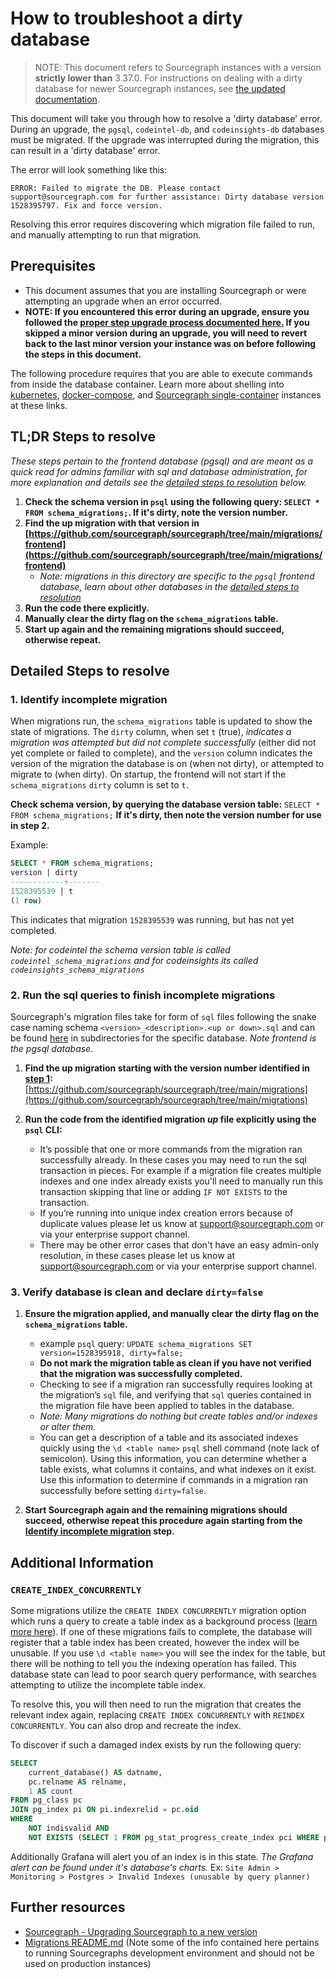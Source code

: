 # How to troubleshoot a dirty database

> NOTE: This document refers to Sourcegraph instances with a version **strictly lower than** 3.37.0. For instructions on dealing with a dirty database for newer Sourcegraph instances, see [the updated documentation](./dirty_database.md).

This document will take you through how to resolve a 'dirty database' error. During an upgrade, the `pgsql`, `codeintel-db`, and `codeinsights-db` databases must be migrated. If the upgrade was interrupted during the migration, this can result in a 'dirty database' error.

The error will look something like this:

```log
ERROR: Failed to migrate the DB. Please contact support@sourcegraph.com for further assistance: Dirty database version 1528395797. Fix and force version.
```
Resolving this error requires discovering which migration file failed to run, and manually attempting to run that migration. 

## Prerequisites

* This document assumes that you are installing Sourcegraph or were attempting an upgrade when an error occurred. 
* **NOTE: If you encountered this error during an upgrade, ensure you followed the [proper step upgrade process documented here.](https://docs.sourcegraph.com/admin/updates) If you skipped a minor version during an upgrade, you will need to revert back to the last minor version your instance was on before following the steps in this document.**

The following procedure requires that you are able to execute commands from inside the database container. Learn more about shelling into [kubernetes](https://docs.sourcegraph.com/admin/deploy/kubernetes/operations#access-the-database), [docker-compose](https://docs.sourcegraph.com/admin/deploy/docker-compose/operations#access-the-database), and [Sourcegraph single-container](https://docs.sourcegraph.com/admin/deploy/docker-single-container/operations#access-the-database) instances at these links. 

## TL;DR Steps to resolve

_These steps pertain to the frontend database (pgsql) and are meant as a quick read for admins familiar with sql and database administration, for more explanation and details see the [detailed steps to resolution](#detailed-steps-to-resolve) below._

1. **Check the schema version in `psql` using the following query: `SELECT * FROM schema_migrations;`. If it's dirty, note the version number.**
2. **Find the up migration with that version in [https://github.com/sourcegraph/sourcegraph/tree/main/migrations/frontend](https://github.com/sourcegraph/sourcegraph/tree/main/migrations/frontend)** 
   * _Note: migrations in this directory are specific to the `pgsql` frontend database, learn about other databases in the [detailed steps to resolution](#detailed-steps-to-resolve)_
3. **Run the code there explicitly.**
4. **Manually clear the dirty flag on the `schema_migrations` table.**
5. **Start up again and the remaining migrations should succeed, otherwise repeat.**

## Detailed Steps to resolve

### 1. Identify incomplete migration

When migrations run, the `schema_migrations` table is updated to show the state of migrations. The `dirty` column, when set `t` (true), _indicates a migration was attempted but did not complete successfully_ (either did not yet complete or failed to complete), and the `version` column indicates the version of the migration the database is on (when not dirty), or attempted to migrate to (when dirty). On startup, the frontend will not start if the `schema_migrations` `dirty` column is set to `t`.

**Check schema version, by querying the database version table:** `SELECT * FROM schema_migrations;` **If it's dirty, then note the version number for use in step 2.**

Example:
```sql
SELECT * FROM schema_migrations;
version | dirty
------------+-------
1528395539 | t
(1 row)
```
This indicates that migration `1528395539` was running, but has not yet completed. 

_Note: for codeintel the schema version table is called `codeintel_schema_migrations` and for codeinsights its called `codeinsights_schema_migrations`_

### 2. Run the sql queries to finish incomplete migrations

Sourcegraph's migration files take for form of `sql` files following the snake case naming schema `<version>_<description>.<up or down>.sql` and can be found [here](https://sourcegraph.com/github.com/sourcegraph/sourcegraph/-/tree/migrations) in subdirectories for the specific database. _Note frontend is the pgsql database_.

1. **Find the up migration starting with the version number identified in [step 1](#1-identify-incomplete-migration):** [https://github.com/sourcegraph/sourcegraph/tree/main/migrations](https://github.com/sourcegraph/sourcegraph/tree/main/migrations)

2. **Run the code from the identified migration _up_ file explicitly using the `psql` CLI:**
   * It’s possible that one or more commands from the migration ran successfully already. In these cases you may need to run the sql transaction in pieces. For example if a migration file creates multiple indexes and one index already exists you'll need to manually run this transaction skipping that line or adding `IF NOT EXISTS` to the transaction.
   * If you’re running into unique index creation errors because of duplicate values please let us know at support@sourcegraph.com or via your enterprise support channel.
   * There may be other error cases that don't have an easy admin-only resolution, in these cases please let us know at support@sourcegraph.com or via your enterprise support channel.

### 3. Verify database is clean and declare `dirty=false`

1. **Ensure the migration applied, and manually clear the dirty flag on the `schema_migrations` table.**
   * example `psql` query: `UPDATE schema_migrations SET version=1528395918, dirty=false;`
   * **Do not mark the migration table as clean if you have not verified that the migration was successfully completed.**
   * Checking to see if a migration ran successfully requires looking at the migration’s `sql` file, and verifying that `sql` queries contained in the migration file have been applied to tables in the database. 
   * _Note: Many migrations do nothing but create tables and/or indexes or alter them._
   * You can get a description of a table and its associated indexes quickly using the `\d <table name>` `psql` shell command (note lack of semicolon). Using this information, you can determine whether a table exists, what columns it contains, and what indexes on it exist. Use this information to determine if commands in a migration ran successfully before setting `dirty=false`.

2. **Start Sourcegraph again and the remaining migrations should succeed, otherwise repeat this procedure again starting from the [Identify incomplete migration](#1-identify-incomplete-migration) step.**

## Additional Information

### `CREATE_INDEX_CONCURRENTLY`
Some migrations utilize the `CREATE INDEX CONCURRENTLY` migration option which runs a query to create a table index as a background process ([learn more here](https://www.postgresql.org/docs/12/sql-createindex.html)). If one of these migrations fails to complete, the database will register that a table index has been created, however the index will be unusable. If you use `\d <table name>` you will see the index for the table, but there will be nothing to tell you the indexing operation has failed. This database state can lead to poor search query performance, with searches attempting to utilize the incomplete table index.

To resolve this, you will then need to run the migration that creates the relevant index again, replacing `CREATE INDEX CONCURRENTLY` with `REINDEX CONCURRENTLY`. You can also drop and recreate the index.

To discover if such a damaged index exists by run the following query:

```sql
SELECT
    current_database() AS datname,
    pc.relname AS relname,
    1 AS count
FROM pg_class pc
JOIN pg_index pi ON pi.indexrelid = pc.oid
WHERE
    NOT indisvalid AND
    NOT EXISTS (SELECT 1 FROM pg_stat_progress_create_index pci WHERE pci.index_relid = pi.indexrelid)
```
Additionally Grafana will alert you of an index is in this state. _The Grafana alert can be found under it's database's charts._ Ex: `Site Admin > Monitoring > Postgres > Invalid Indexes (unusable by query planner)`

## Further resources

* [Sourcegraph - Upgrading Sourcegraph to a new version](https://docs.sourcegraph.com/admin/updates)
* [Migrations README.md](https://github.com/sourcegraph/sourcegraph/blob/main/migrations/README.md) (Note some of the info contained here pertains to running Sourcegraphs development environment and should not be used on production instances)
